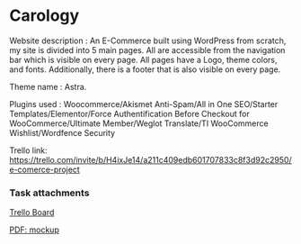 # Carology

Website description :
An E-Commerce built using WordPress from scratch, my site is divided into 5 main pages. All are accessible from the navigation bar which is visible on every page. All pages have a Logo, theme colors, and fonts. Additionally, there is a footer that is also visible on every page.

Theme name : Astra.

Plugins used : Woocommerce/Akismet Anti-Spam/All in One SEO/Starter Templates/Elementor/Force Authentification Before Checkout for WooCommerce/Ultimate Member/Weglot Translate/TI WooCommerce Wishlist/Wordfence Security

Trello link: https://trello.com/invite/b/H4ixJe14/a211c409edb601707833c8f3d92c2950/e-comerce-project

### Task attachments


[Trello Board](https://trello.com/b/k5frnmNd/carology)

[PDF: mockup](https://github.com/Laith-Samamah/Carology/files/9526340/Untitled_merge.pdf)
